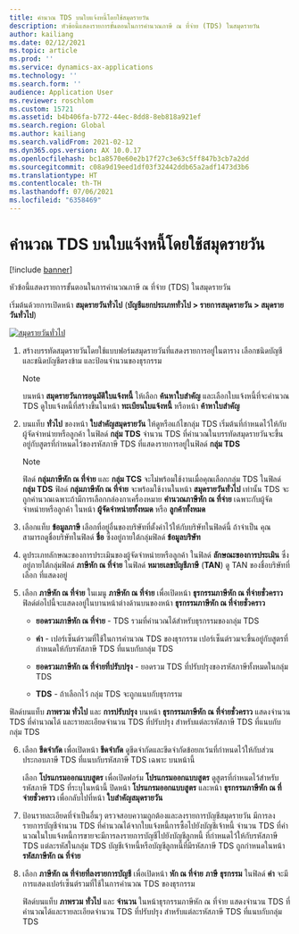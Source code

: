 ```yaml
---
title: คํานวณ TDS บนใบแจ้งหนี้โดยใช้สมุดรายวัน
description: หัวข้อนี้แสดงรายการขั้นตอนในการคํานวณภาษี ณ ที่จ่าย (TDS) ในสมุดรายวัน
author: kailiang
ms.date: 02/12/2021
ms.topic: article
ms.prod: ''
ms.service: dynamics-ax-applications
ms.technology: ''
ms.search.form: ''
audience: Application User
ms.reviewer: roschlom
ms.custom: 15721
ms.assetid: b4b406fa-b772-44ec-8dd8-8eb818a921ef
ms.search.region: Global
ms.author: kailiang
ms.search.validFrom: 2021-02-12
ms.dyn365.ops.version: AX 10.0.17
ms.openlocfilehash: bc1a8570e60e2b17f27c3e63c5ff847b3cb7a2dd
ms.sourcegitcommit: c08a9d19eed1df03f32442ddb65a2adf1473d3b6
ms.translationtype: HT
ms.contentlocale: th-TH
ms.lasthandoff: 07/06/2021
ms.locfileid: "6358469"
---
```

# <a name="calculate-tds-on-invoices-using-journals"></a>คํานวณ TDS บนใบแจ้งหนี้โดยใช้สมุดรายวัน

[!include [banner](../includes/banner.md)]

หัวข้อนี้แสดงรายการขั้นตอนในการคํานวณภาษี ณ ที่จ่าย (TDS) ในสมุดรายวัน

เริ่มต้นด้วยการเปิดหน้า **สมุดรายวันทั่วไป** (**บัญชีแยกประเภททั่วไป > รายการสมุดรายวัน > สมุดรายวันทั่วไป**)

[![สมุดรายวันทั่วไป](./media/apac-ind-TDS-57.png)](./media/apac-ind-TDS-57.png)

1. สร้างบรรทัดสมุดรายวันโดยใช้แบบฟอร์มสมุดรายวันที่แสดงรายการอยู่ในตาราง เลือกชนิดบัญชีและชนิดบัญชีตรงข้าม และป้อนจำนวนของธุรกรรม 

   > [!NOTE]
   > บนหน้า **สมุดรายวันการอนุมัติใบแจ้งหนี้** ให้เลือก **ค้นหาใบสำคัญ** และเลือกใบแจ้งหนี้ที่จะคํานวณ TDS ดูใบแจ้งหนี้ที่สร้างขึ้นในหน้า **ทะเบียนใบแจ้งหนี้** หรือหน้า **ค้าหาใบสำคัญ**  

2. บนแท็บ **ทั่วไป** ของหน้า **ใบสำคัญสมุดรายวัน** ให้ดูหรือแก้ไขกลุ่ม TDS เริ่มต้นที่กําหนดไว้ให้กับผู้จัดจำหน่ายหรือลูกค้า ในฟิลด์ **กลุ่ม TDS** จำนวน TDS ที่คํานวณในบรรทัดสมุดรายวันจะขึ้นอยู่กับสูตรที่กําหนดไว้ของรหัสภาษี TDS ที่แสดงรายการอยู่ในฟิลด์ **กลุ่ม TDS** 

   > [!NOTE]
   > ฟิลด์ **กลุ่มภาษีหัก ณ ที่จ่าย** และ **กลุ่ม TCS** จะไม่พร้อมใช้งานเมื่อคุณเลือกกลุ่ม TDS ในฟิลด์ **กลุ่ม TDS** ฟิลด์ **กลุ่มภาษีหัก ณ ที่จ่าย** จะพร้อมใช้งานในหน้า **สมุดรายวันทั่วไป** เท่านั้น TDS จะถูกคํานวณเฉพาะถ้ามีการเลือกกล่องกาเครื่องหมาย **คํานวณภาษีหัก ณ ที่จ่าย** เฉพาะกับผู้จัดจำหน่ายหรือลูกค้า ในหน้า **ผู้จัดจำหน่ายทั้งหมด** หรือ **ลูกค้าทั้งหมด**   

3. เลือกแท็บ **ข้อมูลภาษี** เลือกที่อยู่อื่นของบริษัทที่ตั้งค่าไว้ให้กับบริษัทในฟิลด์นี้ ถ้าจำเป็น คุณสามารถดูชื่อบริษัทในฟิลด์ **ชื่อ** ซึ่งอยู่ภายใต้กลุ่มฟิลด์ **ข้อมูลบริษัท** 

4. ดูประเภทลักษณะของการประเมินของผู้จัดจำหน่ายหรือลูกค้า ในฟิลด์ **ลักษณะของการประเมิน** ซึ่งอยู่ภายใต้กลุ่มฟิลด์ **ภาษีหัก ณ ที่จ่าย** ในฟิลด์ **หมายเลขบัญชีภาษี** (**TAN**) ดู TAN ของชื่อบริษัทที่เลือก ที่แสดงอยู่  

5. เลือก **ภาษีหัก ณ ที่จ่าย** ในเมนู **ภาษีหัก ณ ที่จ่าย** เพื่อเปิดหน้า **ธุรกรรมภาษีหัก ณ ที่จ่ายชั่วคราว** ฟิลด์ต่อไปนี้จะแสดงอยู่ในบานหน้าต่างด้านบนของหน้า **ธุรกรรมภาษีหัก ณ ที่จ่ายชั่วคราว**

   - **ยอดรวมภาษีหัก ณ ที่จ่าย** - TDS รวมที่คํานวณได้สำหรับธุรกรรมของกลุ่ม TDS

   - **ค่า** - เปอร์เซ็นต์รวมที่ใช้ในการคํานวณ TDS ของธุรกรรม เปอร์เซ็นต์รวมจะขึ้นอยู่กับสูตรที่กําหนดให้กับรหัสภาษี TDS ที่แนบกับกลุ่ม TDS

   - **ยอดรวมภาษีหัก ณ ที่จ่ายที่ปรับปรุง** - ยอดรวม TDS ที่ปรับปรุงของรหัสภาษีทั้งหมดในกลุ่ม TDS

   - **TDS** - ถ้าเลือกไว้ กลุ่ม TDS จะถูกแนบกับธุรกรรม

  ฟิลด์บนแท็บ **ภาพรวม** **ทั่วไป** และ **การปรับปรุง** บนหน้า **ธุรกรรมภาษีหัก ณ ที่จ่ายชั่วคราว** แสดงจำนวน TDS ที่คํานวณได้ และรายละเอียดจำนวน TDS ที่ปรับปรุง สำหรับแต่ละรหัสภาษี TDS ที่แนบกับกลุ่ม TDS

6. เลือก **ขีดจำกัด** เพื่อเปิดหน้า **ขีดจำกัด** ดูขีดจํากัดและขีดจํากัดข้อยกเว้นที่กําหนดไว้ให้กับส่วนประกอบภาษี TDS ที่แนบกับรหัสภาษี TDS เฉพาะ บนหน้านี้

   เลือก **โปรแกรมออกแบบสูตร** เพื่อเปิดฟอร์ม **โปรแกรมออกแบบสูตร** ดูสูตรที่กําหนดไว้สำหรับรหัสภาษี TDS ที่ระบุในหน้านี้ ปิดหน้า **โปรแกรมออกแบบสูตร** และหน้า **ธุรกรรมภาษีหัก ณ ที่จ่ายชั่วคราว** เพื่อกลับไปที่หน้า **ใบสำคัญสมุดรายวัน**

8. ป้อนรายละเอียดที่จำเป็นอื่นๆ ตรวจสอบความถูกต้องและลงรายการบัญชีสมุดรายวัน มีการลงรายการบัญชีจำนวน TDS ที่คํานวณได้จากใบแจ้งหนี้การซื้อไปยังบัญชีเจ้าหนี้ จำนวน TDS ที่คํานวณในใบแจ้งหนี้การขายจะมีการลงรายการบัญชีไปยังบัญชีลูกหนี้ ที่กําหนดไว้ให้กับรหัสภาษี TDS แต่ละรหัสในกลุ่ม TDS บัญชีเจ้าหนี้หรือบัญชีลูกหนี้ที่มีรหัสภาษี TDS ถูกกําหนดในหน้า **รหัสภาษีหัก ณ ที่จ่าย**

9. เลือก **ภาษีหัก ณ ที่จ่ายที่ลงรายการบัญชี** เพื่อเปิดหน้า **หัก ณ ที่จ่าย** **ภาษี** **ธุรกรรม** ในฟิลด์ **ค่า** จะมีการแสดงเปอร์เซ็นต์รวมที่ใช้ในการคํานวณ TDS ของธุรกรรม

   ฟิลด์บนแท็บ **ภาพรวม** **ทั่วไป** และ **จำนวน** ในหน้าธุรกรรมภาษีหัก ณ ที่จ่าย แสดงจำนวน TDS ที่คํานวณได้และรายละเอียดจำนวน TDS ที่ปรับปรุง สำหรับแต่ละรหัสภาษี TDS ที่แนบกับกลุ่ม TDS
